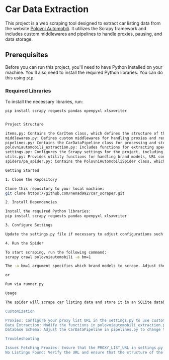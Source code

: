 # Car Data Extraction

This project is a web scraping tool designed to extract car listing data from the website [Polovni Automobili](https://www.polovniautomobili.com). It utilizes the Scrapy framework and includes custom middlewares and pipelines to handle proxies, pausing, and data storage.

## Prerequisites

Before you can run this project, you'll need to have Python installed on your machine. You'll also need to install the required Python libraries. You can do this using `pip`.

### Required Libraries

To install the necessary libraries, run:

```bash
pip install scrapy requests pandas openpyxl xlsxwriter


Project Structure

items.py: Contains the CarItem class, which defines the structure of the scraped data.
middlewares.py: Defines custom middlewares for handling proxies and request pausing.
pipelines.py: Contains the CarDataPipeline class for processing and storing the scraped data in an SQLite database.
polovniautomobili_extraction.py: Includes functions for extracting specific details from the car listings.
settings.py: Configures the Scrapy settings for the project, including middlewares, pipelines, and request settings.
utils.py: Provides utility functions for handling brand models, URL construction, and data sanitization.
spiders/pa_spider.py: Contains the PolovniAutomobiliSpider class, which defines how to scrape data from the website.

Getting Started

1. Clone the Repository

Clone this repository to your local machine:
git clone https://github.com/nenad992/car_scraper.git

2. Install Dependencies

Install the required Python libraries:
pip install scrapy requests pandas openpyxl xlsxwriter

3. Configure Settings

Update the settings.py file if necessary to adjust configurations such as the number of concurrent requests or user agents.

4. Run the Spider

To start scraping, run the following command:
scrapy crawl polovniautomobili -a bm=1

The -a bm=1 argument specifies which brand models to scrape. Adjust the number as needed to target different brands/models.

or

Run via runner.py

Usage

The spider will scrape car listing data and store it in an SQLite database named car_data.db. Each car's data is inserted or updated in the database, depending on whether the car ID already exists.

Customization

Proxies: Configure your proxy list URL in the settings.py to use custom proxies.
Data Extraction: Modify the functions in polovniautomobili_extraction.py if the structure of the listings page changes.
Database Schema: Adjust the CarDataPipeline in pipelines.py to change the database schema or handle additional fields.

Troubleshooting

Issues Fetching Proxies: Ensure that the PROXY_LIST_URL in settings.py is correct and reachable. Current implementation is just example and the list is not correct.
No Listings Found: Verify the URL and ensure that the structure of the page has not changed. Check the Scrapy logs for more details.

